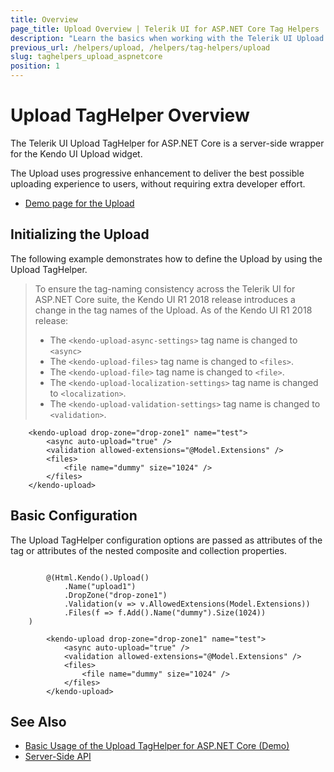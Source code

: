 ```yaml
---
title: Overview
page_title: Upload Overview | Telerik UI for ASP.NET Core Tag Helpers
description: "Learn the basics when working with the Telerik UI Upload TagHelper for ASP.NET Core (MVC 6 or ASP.NET Core MVC)."
previous_url: /helpers/upload, /helpers/tag-helpers/upload
slug: taghelpers_upload_aspnetcore
position: 1
---
```


# Upload TagHelper Overview

The Telerik UI Upload TagHelper for ASP.NET Core is a server-side wrapper for the Kendo UI Upload widget.

The Upload uses progressive enhancement to deliver the best possible uploading experience to users, without requiring extra developer effort.

* [Demo page for the Upload](https://demos.telerik.com/aspnet-core/upload/tag-helper)

## Initializing the Upload

The following example demonstrates how to define the Upload by using the Upload TagHelper.

> To ensure the tag-naming consistency across the Telerik UI for ASP.NET Core suite, the Kendo UI R1 2018 release introduces a change in the tag names of the Upload. As of the Kendo UI R1 2018 release:
> * The `<kendo-upload-async-settings>` tag name is changed to `<async>`
> * The `<kendo-upload-files>` tag name is changed to `<files>`.
> * The `<kendo-upload-file>` tag name is changed to `<file>`.
> * The `<kendo-upload-localization-settings>` tag name is changed to `<localization>`.
> * The `<kendo-upload-validation-settings>` tag name is changed to `<validation>`.

        <kendo-upload drop-zone="drop-zone1" name="test">
            <async auto-upload="true" />
            <validation allowed-extensions="@Model.Extensions" />
            <files>
                <file name="dummy" size="1024" />
            </files>
        </kendo-upload>

## Basic Configuration

The Upload TagHelper configuration options are passed as attributes of the tag or attributes of the nested composite and collection properties.

```cshtml

        @(Html.Kendo().Upload()
            .Name("upload1")
            .DropZone("drop-zone1")
            .Validation(v => v.AllowedExtensions(Model.Extensions))
            .Files(f => f.Add().Name("dummy").Size(1024))
    )
```
```tagHelper
        <kendo-upload drop-zone="drop-zone1" name="test">
            <async auto-upload="true" />
            <validation allowed-extensions="@Model.Extensions" />
            <files>
                <file name="dummy" size="1024" />
            </files>
        </kendo-upload>
```

## See Also

* [Basic Usage of the Upload TagHelper for ASP.NET Core (Demo)](https://demos.telerik.com/aspnet-core/upload/tag-helper)
* [Server-Side API](/api/upload)
